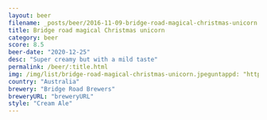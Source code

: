 ```yaml
---
layout: beer
filename: _posts/beer/2016-11-09-bridge-road-magical-christmas-unicorn.md
title: Bridge road magical Christmas unicorn
category: beer
score: 8.5
beer-date: "2020-12-25"
desc: "Super creamy but with a mild taste"
permalink: /beer/:title.html
img: /img/list/bridge-road-magical-christmas-unicorn.jpeguntappd: "https://untappd.com/b/bridge-road-brewers-nitro-magical-christmas-unicorn/3996616"
country: "Australia"
brewery: "Bridge Road Brewers"
breweryURL: "breweryURL"
style: "Cream Ale"
---
```

